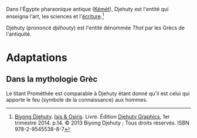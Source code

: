 <!-- TITLE: Djehuty / Thot -->
<!-- SUBTITLE: Présentation de Djehuty -->

Dans l'Égypte pharaonique antique ([Kémèt](/geographie/empire/afrique/nord-est/kmt)), Djehuty est l'entité qui enseigna l'art, les sciences et l'[écriture](/ecriture/hieroglyphe/mdw-ntr).[^1]

Djehuty (prononcé *djéhouty*) est l'entité dénommée *Thot* par les Grècs de l'antiquité.

# Adaptations
## Dans la mythologie Grèc
Le titant Prométhée est comparable à Djehuty étant donné qu'il est celui qui apporte le feu (symbole de la connaissance) aux hommes.


[^1]: [Biyong Djehuty](/personnalite/homme/ecrivain/afrique/ouest/pays/cameroun/djehuty-biyong). [Isis & Osiris](/ouvrage/kemty/isis-et-osiris). Livre. Édition [Djehuty Graphics](/organisme/djehuty-graphics), 1er trimestre 2014. p.14. © 2013 Biyong Djehuty ; Tous droits réservés. ISBN 978-2-9545538-8-7